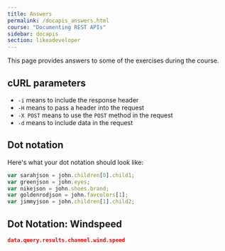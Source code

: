 ```yaml
---
title: Answers
permalink: /docapis_answers.html
course: "Documenting REST APIs"
sidebar: docapis
section: likeadeveloper
---
```



This page provides answers to some of the exercises during the course.

<h2 id="curlParameters">cURL parameters</h2>

* `-i` means to include the response header</li>
* `-H` means to pass a header into the request</li>
* `-X POST` means to use the `POST` method in the request</li>
* `-d` means to include data in the request</li>

<h2 id="dotNotation">Dot notation</h2>

Here's what your dot notation should look like:

```js
var sarahjson = john.children[0].child1;
var greenjson = john.eyes;
var nikejson = john.shoes.brand;
var goldenrodjson = john.favcolors[1];
var jimmyjson = john.children[1].child2;
```

<h2 id="dotNotationWindSpeed">Dot Notation: Windspeed</h2>

```json
data.query.results.channel.wind.speed
```
